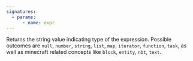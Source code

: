 ```yaml
---
signatures:
  - params:
      - name: expr
---
```


Returns the string value indicating type of the expression. Possible outcomes
are `null`, `number`, `string`, `list`, `map`, `iterator`, `function`, `task`,
as well as minecraft related concepts like `block`, `entity`, `nbt`, `text`.
